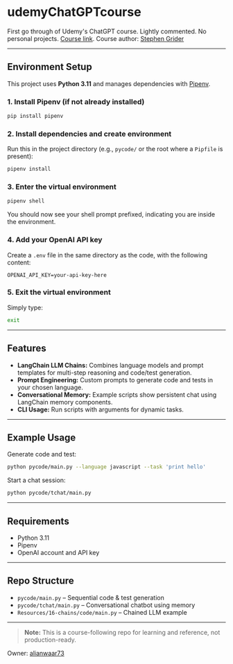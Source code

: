 # udemyChatGPTcourse

First go through of Udemy's ChatGPT course. Lightly commented. No personal projects. [Course link](https://www.udemy.com/share/109HbI3@2jeNzCrmSShzOCAt5UMVGp3QlEZwnffD5prYbjKQYgFIqwTksjdNRUU72UkRRxdk5g==/). Course author: [Stephen Grider](https://github.com/StephenGrider) 

---

## Environment Setup

This project uses **Python 3.11** and manages dependencies with [Pipenv](https://pipenv.pypa.io/en/latest/).

### 1. Install Pipenv (if not already installed)
```bash
pip install pipenv
```

### 2. Install dependencies and create environment
Run this in the project directory (e.g., `pycode/` or the root where a `Pipfile` is present):
```bash
pipenv install
```

### 3. Enter the virtual environment
```bash
pipenv shell
```
You should now see your shell prompt prefixed, indicating you are inside the environment.

### 4. Add your OpenAI API key
Create a `.env` file in the same directory as the code, with the following content:
```
OPENAI_API_KEY=your-api-key-here
```

### 5. Exit the virtual environment
Simply type:
```bash
exit
```

---

## Features

- **LangChain LLM Chains:** Combines language models and prompt templates for multi-step reasoning and code/test generation.
- **Prompt Engineering:** Custom prompts to generate code and tests in your chosen language.
- **Conversational Memory:** Example scripts show persistent chat using LangChain memory components.
- **CLI Usage:** Run scripts with arguments for dynamic tasks.

---

## Example Usage

Generate code and test:
```bash
python pycode/main.py --language javascript --task 'print hello'
```

Start a chat session:
```bash
python pycode/tchat/main.py
```

---

## Requirements

- Python 3.11
- Pipenv
- OpenAI account and API key

---

## Repo Structure

- `pycode/main.py` – Sequential code & test generation
- `pycode/tchat/main.py` – Conversational chatbot using memory
- `Resources/16-chains/code/main.py` – Chained LLM example

---

> **Note:** This is a course-following repo for learning and reference, not production-ready.

Owner: [alianwaar73](https://github.com/alianwaar73)
